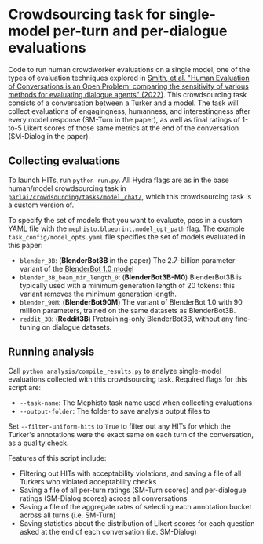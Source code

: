 # Crowdsourcing task for single-model per-turn and per-dialogue evaluations

Code to run human crowdworker evaluations on a single model, one of the types of evaluation techniques explored in [Smith, et al. "Human Evaluation of Conversations is an Open Problem: comparing the sensitivity of various methods for evaluating dialogue agents" (2022)](https://arxiv.org/abs/2201.04723). This crowdsourcing task consists of a conversation between a Turker and a model. The task will collect evaluations of engagingness, humanness, and interestingness after every model response (SM-Turn in the paper), as well as final ratings of 1-to-5 Likert scores of those same metrics at the end of the conversation (SM-Dialog in the paper).

## Collecting evaluations

To launch HITs, run `python run.py`. All Hydra flags are as in the base human/model crowdsourcing task in [`parlai/crowdsourcing/tasks/model_chat/`](https://github.com/facebookresearch/ParlAI/tree/main/parlai/crowdsourcing/tasks/model_chat), which this crowdsourcing task is a custom version of.

To specify the set of models that you want to evaluate, pass in a custom YAML file with the `mephisto.blueprint.model_opt_path` flag. The example `task_config/model_opts.yaml` file specifies the set of models evaluated in this paper:
- `blender_3B`: (**BlenderBot3B** in the paper) The 2.7-billion parameter variant of the [BlenderBot 1.0 model](https://parl.ai/projects/recipes/)
- `blender_3B_beam_min_length_0`: (**BlenderBot3B-M0**) BlenderBot3B is typically used with a minimum generation length of 20 tokens: this variant removes the minimum generation length.
- `blender_90M`: (**BlenderBot90M**) The variant of BlenderBot 1.0 with 90 million parameters, trained on the same datasets as BlenderBot3B.
- `reddit_3B`: (**Reddit3B**) Pretraining-only BlenderBot3B, without any fine-tuning on dialogue datasets.

## Running analysis

Call `python analysis/compile_results.py` to analyze single-model evaluations collected with this crowdsourcing task. Required flags for this script are:
- `--task-name`: The Mephisto task name used when collecting evaluations
- `--output-folder`: The folder to save analysis output files to

Set `--filter-uniform-hits` to `True` to filter out any HITs for which the Turker's annotations were the exact same on each turn of the conversation, as a quality check.

Features of this script include:
- Filtering out HITs with acceptability violations, and saving a file of all Turkers who violated acceptability checks
- Saving a file of all per-turn ratings (SM-Turn scores) and per-dialogue ratings (SM-Dialog scores) across all conversations
- Saving a file of the aggregate rates of selecting each annotation bucket across all turns (i.e. SM-Turn)
- Saving statistics about the distribution of Likert scores for each question asked at the end of each conversation (i.e. SM-Dialog)
